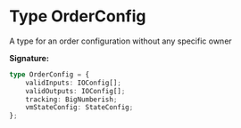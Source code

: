
# Type OrderConfig

A type for an order configuration without any specific owner

<b>Signature:</b>

```typescript
type OrderConfig = {
    validInputs: IOConfig[];
    validOutputs: IOConfig[];
    tracking: BigNumberish;
    vmStateConfig: StateConfig;
};
```
